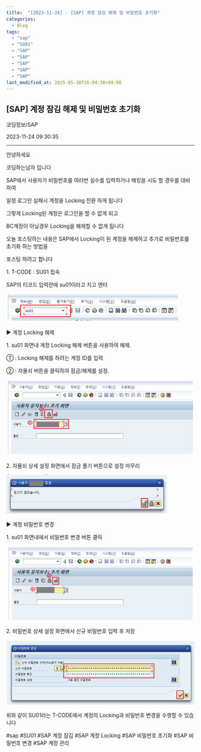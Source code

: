 ```yaml
---
title:  "[2023-11-24] - [SAP] 계정 잠김 해제 및 비밀번호 초기화"
categories:
  - Blog
tags:
  - "sap"
  - "SU01"
  - "SAP"
  - "SAP"
  - "SAP"
  - "SAP"
  - "SAP"
last_modified_at: 2025-05-30T16:04:30+09:00
---
```


## [SAP] 계정 잠김 해제 및 비밀번호 초기화

코딩정보/SAP

2023-11-24 09:30:35

* * *

안녕하세요

코딩하는남자 입니다

SAP에서 사용자가 비밀번호를 여러번 실수를 입력하거나 해킹을 시도 할 경우를 대비하여

일정 로그인 실패시 계정을 Locking 전환 하게 됩니다

그렇게 Locking된 계정은 로그인을 할 수 없게 되고

BC계정이 아닐경우 Locking을 해제할 수 없게 됩니다

오늘 포스팅하는 내용은 SAP에서 Locking이 된 계정을 해제하고 추가로 비밀번호를 초기화 하는 방법을

포스팅 하려고 합니다

1\. T-CODE : SU01 접속

SAP의 티코드 입력란에 su01이라고 치고 엔터

![](/assets/images/sap_계정_잠김_해제_및_비밀번호_초기화/img.png)

▶ 계정 Locking 해제

1\. su01 화면내 계정 Locking 해제 버튼을 사용하여 해제.

① : Locking 해제를 하려는 계정 ID를 입력

② : 자물쇠 버튼을 클릭하여 잠금/해제를 설정.

![](/assets/images/sap_계정_잠김_해제_및_비밀번호_초기화/img_1.png)

2\. 자물쇠 상세 설정 화면에서 잠금 풀기 버튼으로 설정 마무리

![](/assets/images/sap_계정_잠김_해제_및_비밀번호_초기화/img_2.png)

▶ 계정 비밀번호 변경

1\. su01 화면내에서 비밀번호 변경 버튼 클릭

![](/assets/images/sap_계정_잠김_해제_및_비밀번호_초기화/img_3.png)

2\. 비밀번호 상세 설정 화면에서 신규 비밀번호 입력 후 저장

![](/assets/images/sap_계정_잠김_해제_및_비밀번호_초기화/img_4.png)

위와 같이 SU01라는 T-CODE에서 계정의 Locking과 비밀번호 변경을 수행할 수 있습니다

  

#sap #SU01 #SAP 계정 잠김 #SAP 계정 Locking #SAP 비밀번호 초기화 #SAP 비밀번호 변경 #SAP 계정 관리

